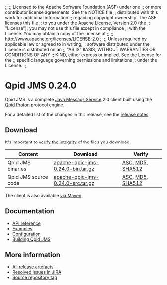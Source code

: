;;
;; Licensed to the Apache Software Foundation (ASF) under one
;; or more contributor license agreements.  See the NOTICE file
;; distributed with this work for additional information
;; regarding copyright ownership.  The ASF licenses this file
;; to you under the Apache License, Version 2.0 (the
;; "License"); you may not use this file except in compliance
;; with the License.  You may obtain a copy of the License at
;;
;;   http://www.apache.org/licenses/LICENSE-2.0
;;
;; Unless required by applicable law or agreed to in writing,
;; software distributed under the License is distributed on an
;; "AS IS" BASIS, WITHOUT WARRANTIES OR CONDITIONS OF ANY
;; KIND, either express or implied.  See the License for the
;; specific language governing permissions and limitations
;; under the License.
;;

# Qpid JMS 0.24.0

Qpid JMS is a complete [Java Message Service][jms] 2.0 client built
using the [Qpid Proton]({{site_url}}/proton/index.html) protocol engine.

For a detailed list of the changes in this release, see the [release
notes](release-notes.html).

[jms]: http://en.wikipedia.org/wiki/Java_Message_Service

## Download

It's important to [verify the
integrity]({{site_url}}/download.html#verify-what-you-download) of the
files you download.

| Content | Download | Verify |
|---------|----------|--------|
| Qpid JMS binaries | [apache-qpid-jms-0.24.0-bin.tar.gz](http://archive.apache.org/dist/qpid/jms/0.24.0/apache-qpid-jms-0.24.0-bin.tar.gz) | [ASC](http://archive.apache.org/dist/qpid/jms/0.24.0/apache-qpid-jms-0.24.0-bin.tar.gz.asc), [MD5](http://archive.apache.org/dist/qpid/jms/0.24.0/apache-qpid-jms-0.24.0-bin.tar.gz.md5), [SHA512](http://archive.apache.org/dist/qpid/jms/0.24.0/apache-qpid-jms-0.24.0-bin.tar.gz.sha) |
| Qpid JMS source code | [apache-qpid-jms-0.24.0-src.tar.gz](http://archive.apache.org/dist/qpid/jms/0.24.0/apache-qpid-jms-0.24.0-src.tar.gz) | [ASC](http://archive.apache.org/dist/qpid/jms/0.24.0/apache-qpid-jms-0.24.0-src.tar.gz.asc), [MD5](http://archive.apache.org/dist/qpid/jms/0.24.0/apache-qpid-jms-0.24.0-src.tar.gz.md5), [SHA512](http://archive.apache.org/dist/qpid/jms/0.24.0/apache-qpid-jms-0.24.0-src.tar.gz.sha) |

The client is also available [via Maven]({{site_url}}/maven.html).

## Documentation


<div class="two-column" markdown="1">

 - [API reference](http://docs.oracle.com/javaee/7/api/javax/jms/package-summary.html)
 - [Examples](https://github.com/apache/qpid-jms/tree/0.24.0/qpid-jms-examples)
 - [Configuration](docs/index.html)
 - [Building Qpid JMS](building.html)

</div>


## More information

 - [All release artefacts](http://archive.apache.org/dist/qpid/jms/0.24.0)
 - [Resolved issues in JIRA](https://issues.apache.org/jira/issues/?jql=project+%3D+QPIDJMS+AND+fixVersion+%3D+%270.24.0%27+AND+resolution+%3D+%27fixed%27+ORDER+BY+priority+DESC)
 - [Source repository tag](https://git-wip-us.apache.org/repos/asf/qpid-jms.git/tree/refs/tags/0.24.0)

<script type="text/javascript">
  _deferredFunctions.push(function() {
      if ("0.24.0" === "{{current_jms_release}}") {
          _modifyCurrentReleaseLinks();
      }
  });
</script>